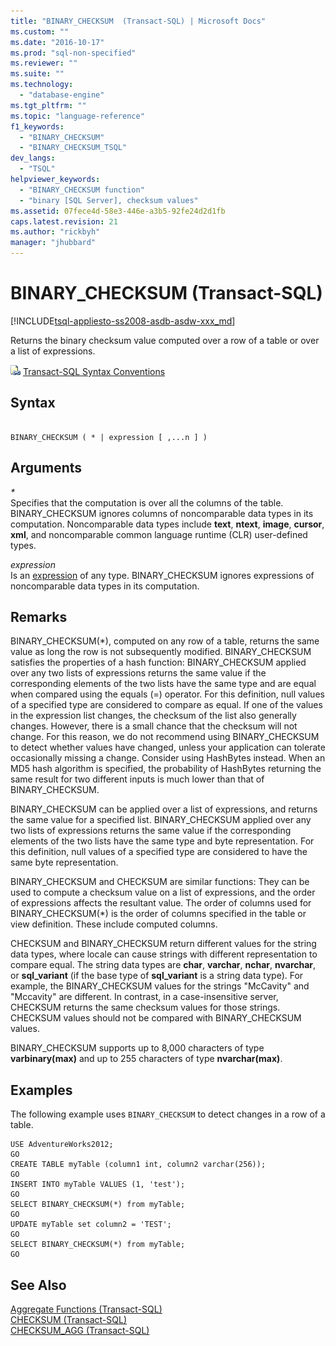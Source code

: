 ```yaml
---
title: "BINARY_CHECKSUM  (Transact-SQL) | Microsoft Docs"
ms.custom: ""
ms.date: "2016-10-17"
ms.prod: "sql-non-specified"
ms.reviewer: ""
ms.suite: ""
ms.technology: 
  - "database-engine"
ms.tgt_pltfrm: ""
ms.topic: "language-reference"
f1_keywords: 
  - "BINARY_CHECKSUM"
  - "BINARY_CHECKSUM_TSQL"
dev_langs: 
  - "TSQL"
helpviewer_keywords: 
  - "BINARY_CHECKSUM function"
  - "binary [SQL Server], checksum values"
ms.assetid: 07fece4d-58e3-446e-a3b5-92fe24d2d1fb
caps.latest.revision: 21
ms.author: "rickbyh"
manager: "jhubbard"
---
```

# BINARY_CHECKSUM  (Transact-SQL)
[!INCLUDE[tsql-appliesto-ss2008-asdb-asdw-xxx_md](../../t-sql/functions/includes/tsql-appliesto-ss2008-asdb-asdw-xxx-md.md)]

  Returns the binary checksum value computed over a row of a table or over a list of expressions. 
  
 ![Topic link icon](../../a9notintoc/media/topic-link.gif "Topic link icon") [Transact-SQL Syntax Conventions](../../t-sql/language-elements/transact-sql-syntax-conventions-transact-sql.md)  
  
## Syntax  
  
```  
  
BINARY_CHECKSUM ( * | expression [ ,...n ] )   
```  
  
## Arguments  
 *\**  
 Specifies that the computation is over all the columns of the table. BINARY_CHECKSUM ignores columns of noncomparable data types in its computation. Noncomparable data types include **text**, **ntext**, **image**, **cursor**, **xml**, and noncomparable common language runtime (CLR) user-defined types.  
  
 *expression*  
 Is an [expression](../../t-sql/language-elements/expressions-transact-sql.md) of any type. BINARY_CHECKSUM ignores expressions of noncomparable data types in its computation.  
  
## Remarks  
 BINARY_CHECKSUM(*), computed on any row of a table, returns the same value as long the row is not subsequently modified. BINARY_CHECKSUM satisfies the properties of a hash function: BINARY_CHECKSUM applied over any two lists of expressions returns the same value if the corresponding elements of the two lists have the same type and are equal when compared using the equals (=) operator. For this definition, null values of a specified type are considered to compare as equal. If one of the values in the expression list changes, the checksum of the list also generally changes. However, there is a small chance that the checksum will not change. For this reason, we do not recommend using BINARY_CHECKSUM to detect whether values have changed, unless your application can tolerate occasionally missing a change. Consider using HashBytes instead. When an MD5 hash algorithm is specified, the probability of HashBytes returning the same result for two different inputs is much lower than that of BINARY_CHECKSUM.
  
 BINARY_CHECKSUM can be applied over a list of expressions, and returns the same value for a specified list. BINARY_CHECKSUM applied over any two lists of expressions returns the same value if the corresponding elements of the two lists have the same type and byte representation. For this definition, null values of a specified type are considered to have the same byte representation.  
  
 BINARY_CHECKSUM and CHECKSUM are similar functions: They can be used to compute a checksum value on a list of expressions, and the order of expressions affects the resultant value. The order of columns used for BINARY_CHECKSUM(*) is the order of columns specified in the table or view definition. These include computed columns.  
  
 CHECKSUM and BINARY_CHECKSUM return different values for the string data types, where locale can cause strings with different representation to compare equal. The string data types are **char**, **varchar**, **nchar**, **nvarchar**, or **sql_variant** (if the base type of **sql_variant** is a string data type). For example, the BINARY_CHECKSUM values for the strings "McCavity" and "Mccavity" are different. In contrast, in a case-insensitive server, CHECKSUM returns the same checksum values for those strings. CHECKSUM values should not be compared with BINARY_CHECKSUM values.
 
 BINARY_CHECKSUM supports up to 8,000 characters of type **varbinary(max)** and up to 255 characters of type **nvarchar(max)**.  
  
## Examples  
 The following example uses `BINARY_CHECKSUM` to detect changes in a row of a table.  
  
```  
USE AdventureWorks2012;  
GO  
CREATE TABLE myTable (column1 int, column2 varchar(256));  
GO  
INSERT INTO myTable VALUES (1, 'test');  
GO  
SELECT BINARY_CHECKSUM(*) from myTable;  
GO  
UPDATE myTable set column2 = 'TEST';  
GO  
SELECT BINARY_CHECKSUM(*) from myTable;  
GO  
```  
  
## See Also  
 [Aggregate Functions &#40;Transact-SQL&#41;](../../t-sql/functions/aggregate-functions-transact-sql.md)   
 [CHECKSUM &#40;Transact-SQL&#41;](../../t-sql/functions/checksum-transact-sql.md)   
 [CHECKSUM_AGG &#40;Transact-SQL&#41;](../../t-sql/functions/checksum-agg-transact-sql.md)  
  
  